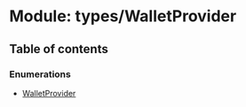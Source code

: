 # Module: types/WalletProvider

## Table of contents

### Enumerations

- [WalletProvider](../enums/types_WalletProvider.WalletProvider.md)
